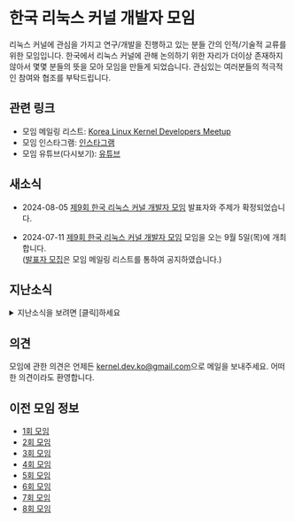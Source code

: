 # 한국 리눅스 커널 개발자 모임

리눅스 커널에 관심을 가지고 연구/개발을 진행하고 있는 분들 간의 인적/기술적 교류를 위한 모임입니다. 한국에서 리눅스 커널에 관해 논의하기 위한 자리가 더이상 존재하지 않아서 몇몇 분들의 뜻을 모아 모임을 만들게 되었습니다. 관심있는 여러분들의 적극적인 참여와 협조를 부탁드립니다.

## 관련 링크

* 모임 메일링 리스트: [Korea Linux Kernel Developers Meetup](https://groups.google.com/forum/?hl=ko#!forum/korea-linux-kernel-developers-meetup)
* 모임 인스타그램: [인스타그램](https://www.instagram.com/kernel.dev.ko/?hl=ko)
* 모임 유튜브(다시보기): [유튜브](http://www.youtube.com/@kernel-dev-ko)

## 새소식
* 2024-08-05
[제9회 한국 리눅스 커널 개발자 모임](9th/) 발표자와 주제가 확정되었습니다.

* 2024-07-11
[제9회 한국 리눅스 커널 개발자 모임](9th/) 모임을 오는 9월 5일(목)에 개최 합니다.<br>
([발표자 모집](9th/presentation.md)은 모임 메일링 리스트를 통하여 공지하였습니다.)

## 지난소식
<details>
<summary>지난소식을 보려면 [클릭]하세요</summary>
<ul>
<li> 2023-08-17
[제8회 한국 리눅스 커널 개발자 모임](8th/) 발표자와 주제가 확정되었습니다. [festa](https://festa.io/events/3901)를 통해 참가 신청을 받고 있습니다.
</li>

<li> 2023-07-11
[제8회 한국 리눅스 커널 개발자 모임](8th/) 모임을 9월 14일에 개최 합니다.
(발표자 모집은 모임 메일링 리스트를 통하여 7월 11일 공지할 예정입니다)
</li>

<li> 2022-08-26
[제7회 한국 리눅스 커널 개발자 모임](7th/) 발표자와 주제가 확정되었습니다. [festa](https://festa.io/events/2557)를 통해 참가 신청을 받고 있습니다.
</li>

<li> 2022-07-18
[제7회 한국 리눅스 커널 개발자 모임](7th/) 모임을 9월 29일에 재개최 합니다. (발표자 모집은 7월 21일 공지 예정)
</li>

<li> 2020-03-23
[제7회 한국 리눅스 커널 개발자 모임](7th/) 모임을 하반기로 연기합니다. 날짜는 추후에 결정하겠습니다.
</li>

<li> 2020-02-14
[제7회 한국 리눅스 커널 개발자 모임](7th/) 모임을 연기합니다. 5월 28일 경으로 계획하고 있습니다.
</li>

<li> 2020-01-28
[제7회 한국 리눅스 커널 개발자 모임](7th/) 행사를 위한 발표자 모집을 시작합니다.
</li>

<li> 2019-09-07
[제6회 한국 리눅스 커널 개발자 모임](6th/) 발표자와 주제가 확정되었습니다. [onoffmix](https://onoffmix.com/event/196640)를 통해 참가 신청을 받고 있습니다.
</li>

<li> 2019-09-02
[제6회 한국 리눅스 커널 개발자 모임](6th/) 행사를 위한 발표자 모집을 시작합니다.
</li>

<li> 2019-05-24
단체 대화 채널이 필요하다고 생각하시면 kernel.dev.ko@gmail.com으로 연락 부탁합니다. 검토 후에 개설 및 공지를 하겠습니다.
</li>

<li> 2019-05-24
[제5회 한국 리눅스 커널 개발자 모임](5th/) 행사를 성공적으로 마쳤습니다. 참여해주신 모든 분들께 감사드립니다.
</li>

<li> 2019-05-24
[제5회 한국 리눅스 커널 개발자 모임](5th/) session 02의 발표자를 업로드 했습니다.
</li>

<li> 2019-05-23
[제5회 한국 리눅스 커널 개발자 모임](5th/)의 질의응답을 위한 게시판을
생성했습니다. [Q&A 게시판]
</li>

<li> 2019-05-03
[제5회 한국 리눅스 커널 개발자 모임](5th/) 행사 장소 및 발표 주제가
확정되었습니다. [onoffmix](https://www.onoffmix.com/event/178349)를 통해 참가
신청을 받고 있습니다.
</li>

<li> 2019-04-04
[제5회 한국 리눅스 커널 개발자 모임](5th/) 행사를 위한 발표자 모집을 시작합니다.
</li>

<li> 2018-11-06 (11-07, 11-08 추가 업데이트)
[제4회 한국 리눅스 커널 개발자 모임](4th/) 발표 자료를 업로드 했습니다.
</li>

<li> 2018-11-05
[제4회 한국 리눅스 커널 개발자 모임](4th/) 발표 일정(lightning-01)이 변경되었습니다.
</li>

<li> 2018-10-15
[제4회 한국 리눅스 커널 개발자 모임](4th/) 발표자와 발표 주제가 확정되었습니다. [onoffmix](https://onoffmix.com/event/155146)를 통해 참가 신청을 받고 있습니다.
</li>

<li> 2018-09-18
[제4회 한국 리눅스 커널 개발자 모임](4th/) 행사 장소가 확정되었습니다.
</li>

<li> 2018-09-11
[제4회 한국 리눅스 커널 개발자 모임](4th/) 행사를 위한 발표자 모집을 시작합니다.
</li>

<li> 2018-04-19
[제3회 한국 리눅스 커널 개발자 모임](3rd/) 행사를 성공적으로 마쳤습니다. 참여해주신 모든 분들께 감사드립니다.
</li>

<li> 2018-03-29
제3회 한국 리눅스 커널 개발자 모임 장소가 [스페이스쉐어 대치센터](http://daechi.spaceshare.kr)로 변경되었습니다. 장소를 다시 한번 확인해 주세요.
</li>

<li> 2018-03-20
제3회 한국 리눅스 커널 개발자 모임의 발표자가 선정되었습니다. 자세한 사항은 각 페이지를 참조해 주세요.
</li>

<li> 2018-02-22
[한국 커널 개발자 모임 홈페이지](https://kernel-dev-ko.github.io) 생성 및 제3회 한국 리눅스 커널 개발자 모임 홍보 시작
</li>
</ul>
</details>

## 의견
모임에 관한 의견은 언제든 [kernel.dev.ko@gmail.com](mailto:kernel.dev.ko@gmail.com)으로 메일을 보내주세요. 어떠한 의견이라도 환영합니다.

## 이전 모임 정보
* [1회 모임](https://onoffmix.com/event/83625)
* [2회 모임](2nd/)
* [3회 모임](3rd/)
* [4회 모임](4th/)
* [5회 모임](5th/)
* [6회 모임](6th/)
* [7회 모임](7th/)
* [8회 모임](8th/)
